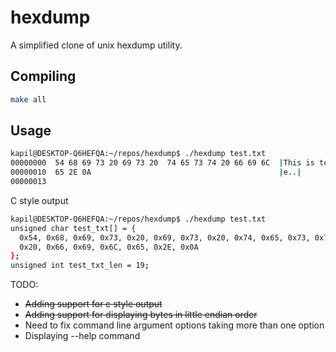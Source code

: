 # hexdump
A simplified clone of unix hexdump utility.

## Compiling
```bash
make all
```
## Usage
```bash
kapil@DESKTOP-Q6HEFQA:~/repos/hexdump$ ./hexdump test.txt
00000000  54 68 69 73 20 69 73 20  74 65 73 74 20 66 69 6C  |This is test fil|
00000010  65 2E 0A                                          |e..|
00000013
```
C style output
```bash
kapil@DESKTOP-Q6HEFQA:~/repos/hexdump$ ./hexdump test.txt
unsigned char test_txt[] = {
  0x54, 0x68, 0x69, 0x73, 0x20, 0x69, 0x73, 0x20, 0x74, 0x65, 0x73, 0x74,
  0x20, 0x66, 0x69, 0x6C, 0x65, 0x2E, 0x0A
};
unsigned int test_txt_len = 19;
```
TODO:
 - ~~Adding support for c style output~~
 - ~~Adding support for displaying bytes in little endian order~~
 - Need to fix command line argument options taking more than one option
 - Displaying --help command
